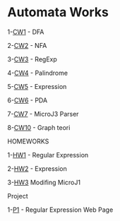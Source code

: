 # Automata Works
1-[CW1](https://hasangulbaba.github.io/AutoMath/CW1) - DFA

2-[CW2](https://hasangulbaba.github.io/AutoMath/CW2) - NFA

3-[CW3](https://hasangulbaba.github.io/AutoMath/CW3_RegularExpressions) - RegExp

4-[CW4](https://hasangulbaba.github.io/AutoMath/CW4) - Palindrome

5-[CW5](https://hasangulbaba.github.io/AutoMath/CW5/CW5) - Expression

6-[CW6](https://hasangulbaba.github.io/AutoMath/CW6) - PDA

7-[CW7](https://hasangulbaba.github.io/AutoMath/cw7/microJ3) - MicroJ3 Parser

8-[CW10](https://hasangulbaba.github.io/AutoMath/cw10.odt) - Graph teori

HOMEWORKS

1-[HW1](https://hasangulbaba.github.io/AutoMath/HW1) - Regular Expression

2-[HW2](https://hasangulbaba.github.io/AutoMath/HW2/Expression) - Expression

3-[HW3](https://hasangulbaba.github.io/AutoMath/HW3/microJ3) Modifing MicroJ1

Project

1-[P1](https://hasangulbaba.github.io/AutoMath/index.html) - Regular Expression Web Page
